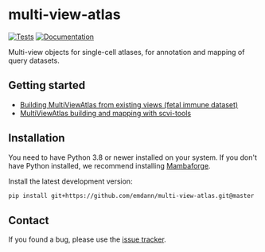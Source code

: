 # multi-view-atlas

[![Tests][badge-tests]][link-tests]
[![Documentation][badge-docs]][link-docs]

[badge-tests]: https://img.shields.io/github/workflow/status/emdann/multi-view-atlas/Test/main
[link-tests]: https://github.com/emdann/multi-view-atlas/actions/workflows/test.yml
[badge-docs]: https://img.shields.io/readthedocs/multi-view-atlas

Multi-view objects for single-cell atlases, for annotation and mapping of query datasets.

## Getting started

-   [Building MultiViewAtlas from existing views (fetal immune dataset)](https://github.com/Teichlab/multi-view-atlas/blob/master/multiviewatlas_demo.ipynb)
-   [MultiViewAtlas building and mapping with scvi-tools](https://github.com/Teichlab/multi-view-atlas/blob/master/multiviewatlas_demo_pbmcs.ipynb)

## Installation

You need to have Python 3.8 or newer installed on your system. If you don't have
Python installed, we recommend installing [Mambaforge](https://github.com/conda-forge/miniforge#mambaforge).

<!-- There are several alternative options to install multi-view-atlas: -->

<!--
1) Install the latest release of `multi-view-atlas` from `PyPI <https://pypi.org/project/multi-view-atlas/>`_:

```bash
pip install multi-view-atlas
```
-->

Install the latest development version:

```bash
pip install git+https://github.com/emdann/multi-view-atlas.git@master
```

<!-- ## Release notes

See the [changelog][changelog]. -->

## Contact

<!-- For questions and help requests, you can reach out in the [scverse discourse][scverse-discourse]. -->

If you found a bug, please use the [issue tracker][issue-tracker].

<!-- ## Citation

> t.b.a -->

[scverse-discourse]: https://discourse.scverse.org/
[issue-tracker]: https://github.com/emdann/multi-view-atlas/issues
[changelog]: https://multi-view-atlas.readthedocs.io/latest/changelog.html
[link-docs]: https://multi-view-atlas.readthedocs.io
[link-api]: https://multi-view-atlas.readthedocs.io/latest/api.html
